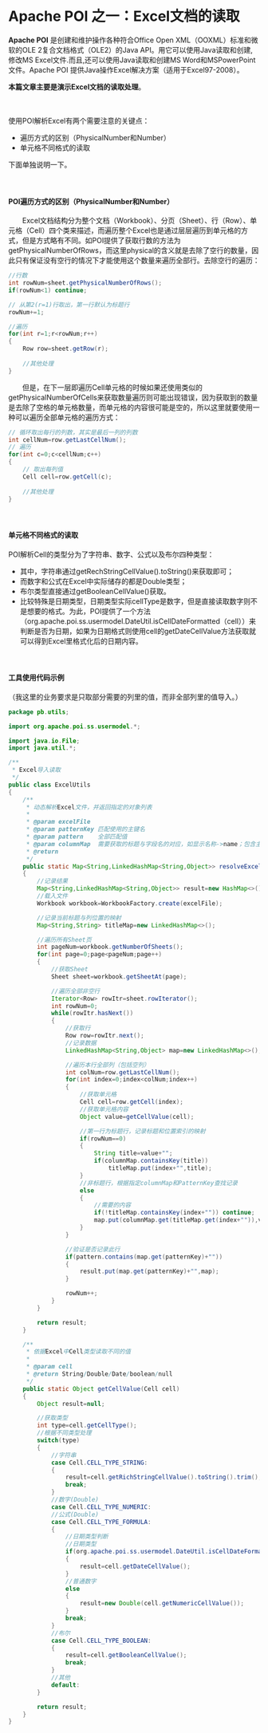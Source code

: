 # Apache POI 之一：Excel文档的读取
**Apache POI** 是创建和维护操作各种符合Office Open XML（OOXML）标准和微软的OLE 2复合文档格式（OLE2）的Java API。用它可以使用Java读取和创建,修改MS Excel文件.而且,还可以使用Java读取和创建MS Word和MSPowerPoint文件。Apache POI 提供Java操作Excel解决方案（适用于Excel97-2008）。

**本篇文章主要是演示Excel文档的读取处理**。

　　

使用POI解析Excel有两个需要注意的关键点：

- 遍历方式的区别（PhysicalNumber和Number）
- 单元格不同格式的读取

下面单独说明一下。

　　

#### POI遍历方式的区别（PhysicalNumber和Number）

　　Excel文档结构分为整个文档（Workbook）、分页（Sheet）、行（Row）、单元格（Cell）四个类来描述，而遍历整个Excel也是通过层层遍历到单元格的方式，但是方式略有不同。如POI提供了获取行数的方法为getPhysicalNumberOfRows，而这里physical的含义就是去除了空行的数量，因此只有保证没有空行的情况下才能使用这个数量来遍历全部行。去除空行的遍历：

```java
//行数
int rowNum=sheet.getPhysicalNumberOfRows();
if(rowNum<1) continue;

// 从第2(r=1)行取出，第一行默认为标题行
rowNum+=1;

//遍历
for(int r=1;r<rowNum;r++)
{
    Row row=sheet.getRow(r);
  
    //其他处理
}
```

　　但是，在下一层即遍历Cell单元格的时候如果还使用类似的getPhysicalNumberOfCells来获取数量遍历则可能出现错误，因为获取到的数量是去除了空格的单元格数量，而单元格的内容很可能是空的，所以这里就要使用一种可以遍历全部单元格的遍历方式：

```java
// 循环取出每行的列数，其实是最后一列的列数
int cellNum=row.getLastCellNum();
// 遍历
for(int c=0;c<cellNum;c++)
{
    // 取出每列值
    Cell cell=row.getCell(c);
    
    //其他处理
}
```

　　

#### 单元格不同格式的读取

POI解析Cell的类型分为了字符串、数字、公式以及布尔四种类型：

- 其中，字符串通过getRechStringCellValue().toString()来获取即可；
- 而数字和公式在Excel中实际储存的都是Double类型；
- 布尔类型直接通过getBooleanCellValue()获取。
- 比较特殊是日期类型，日期类型实际cellType是数字，但是直接读取数字则不是想要的格式。为此，POI提供了一个方法（org.apache.poi.ss.usermodel.DateUtil.isCellDateFormatted（cell））来判断是否为日期，如果为日期格式则使用cell的getDateCellValue方法获取就可以得到Excel里格式化后的日期内容。

　　

#### 工具使用代码示例

（我这里的业务要求是只取部分需要的列里的值，而非全部列里的值导入。）

```java
package pb.utils;

import org.apache.poi.ss.usermodel.*;

import java.io.File;
import java.util.*;

/**
 * Excel导入读取
 */
public class ExcelUtils
{
    /**
     * 动态解析Excel文件，并返回指定的对象列表
     *
     * @param excelFile
     * @param patternKey 匹配使用的主键名
     * @param pattern    全部匹配值
     * @param columnMap  需要获取的标题与字段名的对应，如显示名称->name；包含主键列
     * @return
     */
    public static Map<String,LinkedHashMap<String,Object>> resolveExcel(File excelFile,String patternKey,Set<String> pattern,Map<String,String> columnMap) throws Exception
    {
        //记录结果
        Map<String,LinkedHashMap<String,Object>> result=new HashMap<>();
        //载入文件
        Workbook workbook=WorkbookFactory.create(excelFile);

        //记录当前标题与列位置的映射
        Map<String,String> titleMap=new LinkedHashMap<>();

        //遍历所有Sheet页
        int pageNum=workbook.getNumberOfSheets();
        for(int page=0;page<pageNum;page++)
        {
            //获取Sheet
            Sheet sheet=workbook.getSheetAt(page);

            //遍历全部非空行
            Iterator<Row> rowItr=sheet.rowIterator();
            int rowNum=0;
            while(rowItr.hasNext())
            {
                //获取行
                Row row=rowItr.next();
                //记录数据
                LinkedHashMap<String,Object> map=new LinkedHashMap<>();

                //遍历本行全部列（包括空列）
                int colNum=row.getLastCellNum();
                for(int index=0;index<colNum;index++)
                {
                    //获取单元格
                    Cell cell=row.getCell(index);
                    //获取单元格内容
                    Object value=getCellValue(cell);

                    //第一行为标题行，记录标题和位置索引的映射
                    if(rowNum==0)
                    {
                        String title=value+"";
                        if(columnMap.containsKey(title))
                            titleMap.put(index+"",title);
                    }
                    //非标题行，根据指定columnMap和PatternKey查找记录
                    else
                    {
                        //需要的内容
                        if(!titleMap.containsKey(index+"")) continue;
                        map.put(columnMap.get(titleMap.get(index+"")),value);
                    }
                }

                //验证是否记录此行
                if(pattern.contains(map.get(patternKey)+""))
                {
                    result.put(map.get(patternKey)+"",map);
                }

                rowNum++;
            }
        }

        return result;
    }

    /**
     * 依据Excel中Cell类型读取不同的值
     *
     * @param cell
     * @return String/Double/Date/boolean/null
     */
    public static Object getCellValue(Cell cell)
    {
        Object result=null;

        //获取类型
        int type=cell.getCellType();
        //根据不同类型处理
        switch(type)
        {
            //字符串
            case Cell.CELL_TYPE_STRING:
            {
                result=cell.getRichStringCellValue().toString().trim();
                break;
            }
            //数字(Double)
            case Cell.CELL_TYPE_NUMERIC:
            //公式(Double)
            case Cell.CELL_TYPE_FORMULA:
            {
                //日期类型判断
                //日期类型
                if(org.apache.poi.ss.usermodel.DateUtil.isCellDateFormatted(cell))
                {
                    result=cell.getDateCellValue();
                }
                //普通数字
                else
                {
                    result=new Double(cell.getNumericCellValue());
                }
                break;
            }
            //布尔
            case Cell.CELL_TYPE_BOOLEAN:
            {
                result=cell.getBooleanCellValue();
                break;
            }
            //其他
            default:
        }

        return result;
    }
}
```


